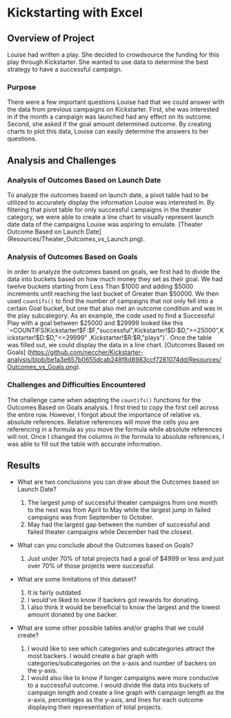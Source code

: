 # Kickstarting with Excel

## Overview of Project
	
Louise had written a play.  She decided to crowdsource the funding for this play through Kickstarter.  She wanted to use data to determine the best strategy to have a successful campaign.

### Purpose
	
There were a few important questions Louise had that we could answer with the data from previous campaigns
on Kickstarter.  First, she was interested in if the month a campaign was launched had any effect on its outcome.
Second, she asked if the goal amount determined outcome.  By creating charts to plot this data, Louise can easily
determine the answers to her questions.

## Analysis and Challenges
	
### Analysis of Outcomes Based on Launch Date
	
To analyze the outcomes based on launch date, a pivot table had to be utilized to accurately display the
information Louise was interested in.  By filtering that pivot table for only successful campaigns in the theater
category, we were able to create a line chart to visually represent launch date data of the campaigns Louise
was aspiring to emulate.  [Theater Outcome Based on Launch Date] (Resources/Theater_Outcomes_vs_Launch.png).

### Analysis of Outcomes Based on Goals
	
In order to analyze the outcomes based on goals, we first had to divide the data into buckets based on 
how much money they set as their goal.  We had twelve buckets starting from Less Than $1000 and adding $5000 
increments until reaching the last bucket of Greater than $50000.  We then used `countifs()` to find the number
of campaigns that not only fell into a certain Goal bucket, but one that also met an outcome condition and was in
the play subcategory. As an example, the code used to find a Successful Play with a goal between $25000 and $29999
looked like this `=COUNTIFS(Kickstarter!$F:$F,"successful",Kickstarter!$D:$D,">=25000",Kickstarter!$D:$D,"<=29999"
,Kickstarter!$R:$R,"plays")`.  Once the table was filled out, we could display the data in a line chart.
[Outcomes Based on Goals] (https://github.com/neccher/Kickstarter-analysis/blob/be1a3e657b0655dcab248f8d8983ccf7281074dd/Resources/Outcomes_vs_Goals.png).


### Challenges and Difficulties Encountered
	
The challenge came when adapting the `countifs()` functions for the Outcomes Based on Goals analysis.  I
first tried to copy the first cell across the entire row.  However, I forgot about the importance of relative vs.
absolute references. Relative references will move the cells you are referencing in a formula as you move the
formula while absolute references will not.  Once I changed the columns in the formula to absolute references,  I 
was able to fill out the table with accurate information.

## Results

- What are two conclusions you can draw about the Outcomes based on Launch Date?
	
	1. The largest jump of successful theater campaigns from one month to the next was from April to May while the
largest jump in failed campaigns was from September to October.
	2.  May had the largest gap between the number of successful and failed theater campaigns while December had the
closest.

- What can you conclude about the Outcomes based on Goals?
	
	1. Just under 70% of total projects had a goal of $4999 or less and just over 70% of those projects were
successful.

- What are some limitations of this dataset?

	1. It is fairly outdated.
	2. I would've liked to know if backers got rewards for donating.
	3. I also think it would be beneficial to know the largest and the lowest amount donated by one backer.

- What are some other possible tables and/or graphs that we could create?
	
	1. I would like to see which categories and subcategories attract the most backers.  I would create a bar
graph with categories/subcategories on the x-axis and number of backers on the y-axis.
	2. I would also like to know if longer campaigns were more conducive to a successful outcome.  I would 
divide the data into buckets of campaign length and create a line graph with campaign length as the x-axis,
percentages as the y-axis, and lines for each outcome displaying their representation of total projects.
